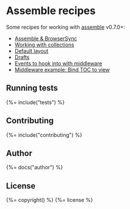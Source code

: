 # Assemble recipes

Some recipes for working with [assemble](https://github.com/assemble/assemble) v0.7.0+:

- [Assemble & BrowserSync](src/browser-sync)
- [Working with collections](src/collection-basic)
- [Default layout](src/default-layout)
- [Drafts](src/drafts)
- [Events to hook into with middleware](src/middleware)
- [Middleware example: Bind TOC to view](src/middleware-page-toc)

## Running tests
{%= include("tests") %}

## Contributing
{%= include("contributing") %}

## Author
{%= docs("author") %}

## License
{%= copyright() %}
{%= license %}